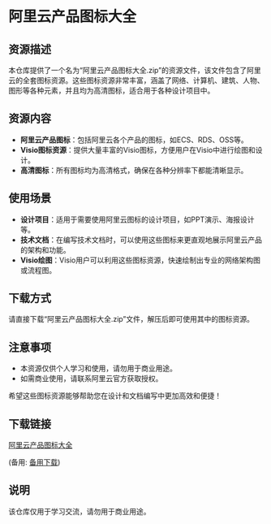 # 阿里云产品图标大全

## 资源描述

本仓库提供了一个名为“阿里云产品图标大全.zip”的资源文件，该文件包含了阿里云的全套图标资源。这些图标资源非常丰富，涵盖了网络、计算机、建筑、人物、图形等各种元素，并且均为高清图标，适合用于各种设计项目中。

## 资源内容

- **阿里云产品图标**：包括阿里云各个产品的图标，如ECS、RDS、OSS等。
- **Visio图标资源**：提供大量丰富的Visio图标，方便用户在Visio中进行绘图和设计。
- **高清图标**：所有图标均为高清格式，确保在各种分辨率下都能清晰显示。

## 使用场景

- **设计项目**：适用于需要使用阿里云图标的设计项目，如PPT演示、海报设计等。
- **技术文档**：在编写技术文档时，可以使用这些图标来更直观地展示阿里云产品的架构和功能。
- **Visio绘图**：Visio用户可以利用这些图标资源，快速绘制出专业的网络架构图或流程图。

## 下载方式

请直接下载“阿里云产品图标大全.zip”文件，解压后即可使用其中的图标资源。

## 注意事项

- 本资源仅供个人学习和使用，请勿用于商业用途。
- 如需商业使用，请联系阿里云官方获取授权。

希望这些图标资源能够帮助您在设计和文档编写中更加高效和便捷！

## 下载链接
[阿里云产品图标大全](https://pan.quark.cn/s/3b04df2d9107) 

(备用: [备用下载](https://pan.baidu.com/s/13USOPRL671FZTM--i6YXfQ?pwd=1234))

## 说明

该仓库仅用于学习交流，请勿用于商业用途。
